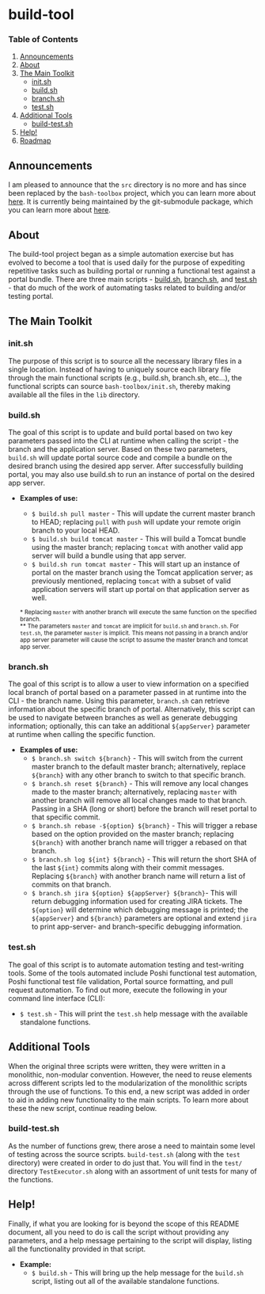 # build-tool

### Table of Contents
1. [Announcements](#announcements)
2. [About](#about)
2. [The Main Toolkit](#the-main-toolkit)
	- [init.sh](#initsh)
	- [build.sh](#buildsh)
	- [branch.sh](#branchsh)
	- [test.sh](#testsh)
4. [Additional Tools](#additional-tools)
	- [build-test.sh](#build-testsh)
5. [Help!](#help)
6. [Roadmap](#roadmap)

## Announcements

I am pleased to announce that the `src` directory is no more and has since been
replaced by the `bash-toolbox` project, which you can learn more about [here](
	https://github.com/anthony-chu/bash-toolbox). It is currently being
maintained by the git-submodule package, which you can learn more about [here](
	https://git-scm.com/book/en/v2/Git-Tools-Submodules).

## About

The build-tool project began as a simple automation exercise but has evolved to
become a tool that is used daily for the purpose of expediting repetitive tasks
such as building portal or running a functional test against a portal bundle.
There are three main scripts - [build.sh](#buildsh), [branch.sh](#branchsh), and
[test.sh](#testsh) - that do much of the work of automating tasks related to
building and/or testing portal.

## The Main Toolkit

### init.sh

The purpose of this script is to source all the necessary library files in a
single location. Instead of having to uniquely source each library file through
the main functional scripts (e.g., build.sh, branch.sh, etc...), the functional
scripts can source `bash-toolbox/init.sh`, thereby making available all the
files in the `lib` directory.

### build.sh

The goal of this script is to update and build portal based on two key
parameters passed into the CLI at runtime when calling the script - the branch
and the application server. Based on these two parameters, `build.sh` will
update portal source code and compile a bundle on the desired branch using the
desired app server. After successfully building portal, you may also use
build.sh to run an instance of portal on the desired app server.

- **Examples of use:**
	- `$ build.sh pull master` - This will update the current master branch to
	HEAD; replacing `pull` with `push` will update your remote origin branch to
	your local HEAD.
	- `$ build.sh build tomcat master` - This will build a Tomcat bundle using
	the master branch; replacing `tomcat` with another valid app server will
	build a bundle using that app server.
	- `$ build.sh run tomcat master` - This will start up an instance of portal
	on the master branch using the Tomcat application server; as previously
	mentioned, replacing `tomcat` with a subset of valid application servers
	will start up portal on that application server as well.

	<sup>\* Replacing <code>master</code> with another branch will execute the
	same function on the specified branch.</sup>
	</br>
	<sup>\*\* The parameters <code>master</code> and <code>tomcat</code> are
	implicit for <code>build.sh</code> and <code>branch.sh</code>. For <code>
	test.sh</code>, the parameter <code>master</code> is implicit. This means
	not passing in a branch and/or app server parameter will cause the script to
	assume the master branch and tomcat app server.</sup>

### branch.sh

The goal of this script is to allow a user to view information on a specified
local branch of portal based on a parameter passed in at runtime into the CLI -
the branch name. Using this parameter, `branch.sh` can retrieve information
about the specific branch of portal. Alternatively, this script can be used to
navigate between branches as well as generate debugging information; optionally,
this can take an additional `${appServer}` parameter at runtime when calling the
specific function.

- **Examples of use:**
	- `$ branch.sh switch ${branch}` - This will switch from the current master
	branch to the default master branch; alternatively, replace `${branch}`
	with any other branch to switch to that specific branch.
	- `$ branch.sh reset ${branch}` - This will remove any local changes made to
	the master branch; alternatively, replacing `master` with another branch
	will remove all local changes made to that branch. Passing in a SHA
	(long or short) before the branch will reset portal to that specific commit.
	- `$ branch.sh rebase -${option} ${branch}` - This will trigger a rebase
	based on the option provided on the master branch; replacing `${branch}`
	with another branch name will trigger a rebased on that branch.
	- `$ branch.sh log ${int} ${branch}` - This will return the short SHA of the
	last `${int}` commits along with their commit messages. Replacing
	`${branch}` with another branch name will return a list of commits on that
	branch.
	- `$ branch.sh jira ${option} ${appServer} ${branch}`- This will return
	debugging information used for creating JIRA tickets. The `${option}` will
	determine which debugging message is printed; the `${appServer}` and
	`${branch}` parameters are optional and extend `jira` to print app-server-
	and branch-specific debugging information.

### test.sh

The goal of this script is to automate automation testing and test-writing
tools. Some of the tools automated include Poshi functional test automation,
Poshi functional test file validation, Portal source formatting, and pull
request automation. To find out more, execute the following in your command line
interface (CLI):
- `$ test.sh` - This will print the `test.sh` help message with the available
standalone functions.

## Additional Tools

When the original three scripts were written, they were written in a monolithic,
non-modular convention. However, the need to reuse elements across different
scripts led to the modularization of the monolithic scripts through the use of
functions. To this end, a new script was added in order to aid in adding new
functionality to the main scripts. To learn more about these the new script,
continue reading below.

### build-test.sh

As the number of functions grew, there arose a need to maintain some level of
testing across the source scripts. `build-test.sh` (along with the `test` directory)
were created in order to do just that. You will find in the `test/` directory
`TestExecutor.sh` along with an assortment of unit tests for many of the
functions.

## Help!

Finally, if what you are looking for is beyond the scope of this README
document, all you need to do is call the script without providing any
parameters, and a help message pertaining to the script will display, listing
all the functionality provided in that script.

- **Example:**
	- `$ build.sh` - This will bring up the help message for the `build.sh`
	script, listing out all of the available standalone functions.